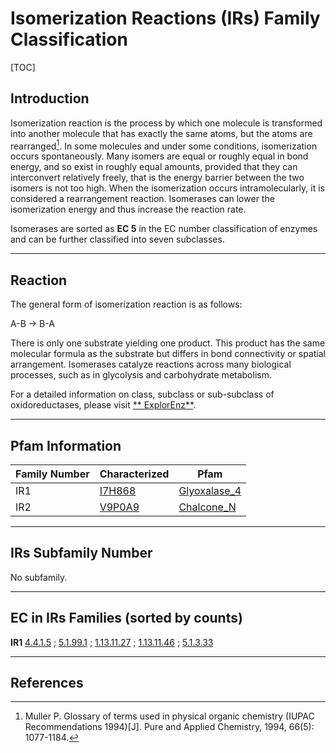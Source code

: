 # Isomerization Reactions (IRs) Family Classification

[TOC]

## Introduction

Isomerization reaction is the process by which one molecule is transformed into another molecule that has exactly the
same atoms, but the atoms are rearranged[^1]. In some molecules and under some conditions, isomerization occurs
spontaneously. Many isomers are equal or roughly equal in bond energy, and so exist in roughly equal amounts, provided
that they can interconvert relatively freely, that is the energy barrier between the two isomers is not too high. When
the isomerization occurs intramolecularly, it is considered a rearrangement reaction. Isomerases can lower the
isomerization energy and thus increase the reaction rate.

Isomerases are sorted as **EC 5** in the EC number classification of enzymes and can be further classified into seven
subclasses.

---

## Reaction

The general form of isomerization reaction is as follows:

A-B &rarr; B-A

There is only one substrate yielding one product. This product has the same molecular formula as the substrate but
differs in bond connectivity or spatial arrangement. Isomerases catalyze reactions across many biological processes,
such as in glycolysis and carbohydrate metabolism.

For a detailed information on class, subclass or sub-subclass of oxidoreductases, please visit [**
ExplorEnz**](https://www.enzyme-database.org/class.php).

---

## Pfam Information

| Family Number | Characterized                                    | Pfam                                                      |
| ------------- | ------------------------------------------------ | --------------------------------------------------------- |
| IR1           | [I7H868](https://www.uniprot.org/uniprot/I7H868) | [Glyoxalase_4](https://pfam.xfam.org/family/Glyoxalase_4) |
| IR2           | [V9P0A9](https://www.uniprot.org/uniprot/V9P0A9) | [Chalcone_N](https://pfam.xfam.org/family/Chalcone_N)     |

---

## IRs Subfamily Number

No subfamily.

---

## EC in IRs Families (sorted by counts)

**IR1**
[4.4.1.5](https://www.brenda-enzymes.org/enzyme.php?ecno=4.4.1.5)
; [5.1.99.1](https://www.brenda-enzymes.org/enzyme.php?ecno=5.1.99.1)
; [1.13.11.27](https://www.brenda-enzymes.org/enzyme.php?ecno=1.13.11.27)
; [1.13.11.46](https://www.brenda-enzymes.org/enzyme.php?ecno=1.13.11.46)
; [5.1.3.33](https://www.brenda-enzymes.org/enzyme.php?ecno=5.1.3.33)

---

## References

[^1]:Muller P. Glossary of terms used in physical organic chemistry (IUPAC Recommendations 1994)[J]. Pure and Applied
Chemistry, 1994, 66(5): 1077-1184.